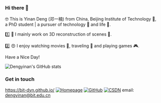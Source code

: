 ### Hi there 👋

🤓 This is Yinan Deng (邓一楠) from China, Beijing Institute of Technology :school:, a PhD student | a pursuer of technology :rocket: and life :wine_glass:.


:one: :construction_worker: I mainly work on 3D reconstruction of scenes :triangular_ruler:.

:two: :heart_eyes: I enjoy watching movies :movie_camera:, traveling :palm_tree: and playing games :video_game:.

Have a Nice Day!

![Dengyinan's GitHub stats](https://github-readme-stats.vercel.app/api?username=BIT-DYN&show_icons=true&icon_color=CE1D2D&text_color=718096&bg_color=ffffff)

### Get in touch
https://bit-dyn.github.io/
[![Homepage](https://img.shields.io/badge/homepage-green)](https://github.com/BIT-DYN)
[![GitHub](https://img.shields.io/badge/GitHub-grey?logo=github)](https://github.com/BIT-DYN)
[![CSDN](https://img.shields.io/badge/csdn-orange)](https://blog.csdn.net/weixin_43807148?type=blog)
email: dengyinan@bit.edu.cn

